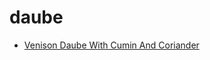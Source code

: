# daube

 * [Venison Daube With Cumin And Coriander](../index/v/venison-daube-with-cumin-and-coriander-232877.json)
